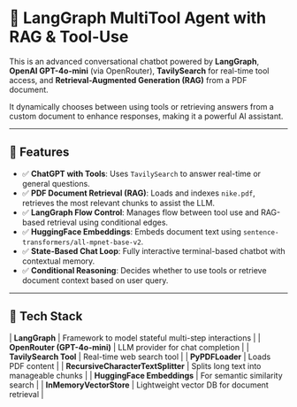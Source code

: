 # 🧠 LangGraph MultiTool Agent with RAG & Tool-Use

This is an advanced conversational chatbot powered by **LangGraph**, **OpenAI GPT-4o-mini** (via OpenRouter), **TavilySearch** for real-time tool access, and **Retrieval-Augmented Generation (RAG)** from a PDF document.

It dynamically chooses between using tools or retrieving answers from a custom document to enhance responses, making it a powerful AI assistant.

---

## 🚀 Features

- ✅ **ChatGPT with Tools**: Uses `TavilySearch` to answer real-time or general questions.
- ✅ **PDF Document Retrieval (RAG)**: Loads and indexes `nike.pdf`, retrieves the most relevant chunks to assist the LLM.
- ✅ **LangGraph Flow Control**: Manages flow between tool use and RAG-based retrieval using conditional edges.
- ✅ **HuggingFace Embeddings**: Embeds document text using `sentence-transformers/all-mpnet-base-v2`.
- ✅ **State-Based Chat Loop**: Fully interactive terminal-based chatbot with contextual memory.
- ✅ **Conditional Reasoning**: Decides whether to use tools or retrieve document context based on user query.

---

## 🧱 Tech Stack


| **LangGraph** | Framework to model stateful multi-step interactions |
| **OpenRouter (GPT-4o-mini)** | LLM provider for chat completion |
| **TavilySearch Tool** | Real-time web search tool |
| **PyPDFLoader** | Loads PDF content |
| **RecursiveCharacterTextSplitter** | Splits long text into manageable chunks |
| **HuggingFace Embeddings** | For semantic similarity search |
| **InMemoryVectorStore** | Lightweight vector DB for document retrieval |



